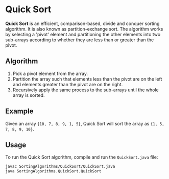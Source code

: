 # Quick Sort

**Quick Sort** is an efficient, comparison-based, divide and conquer sorting algorithm. It is also known as partition-exchange sort. The algorithm works by selecting a 'pivot' element and partitioning the other elements into two sub-arrays according to whether they are less than or greater than the pivot.

## Algorithm

1. Pick a pivot element from the array.
2. Partition the array such that elements less than the pivot are on the left and elements greater than the pivot are on the right.
3. Recursively apply the same process to the sub-arrays until the whole array is sorted.

## Example

Given an array `{10, 7, 8, 9, 1, 5}`, Quick Sort will sort the array as `{1, 5, 7, 8, 9, 10}`.

## Usage

To run the Quick Sort algorithm, compile and run the `QuickSort.java` file:

```bash
javac SortingAlgorithms/QuickSort/QuickSort.java
java SortingAlgorithms.QuickSort.QuickSort
```